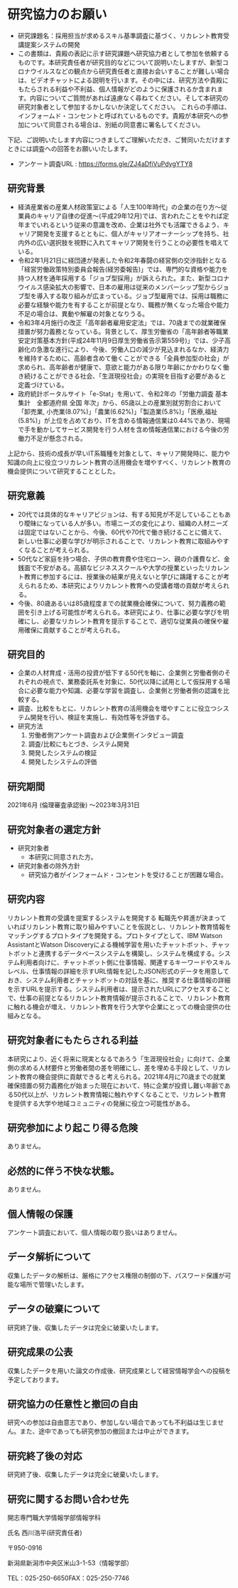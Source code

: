 # 研究協力のお願い

 - 研究課題名：採用担当が求めるスキル基準調査に基づく、リカレント教育受講提案システムの開発
 - この書類は、貴殿の表記に示す研究課題へ研究協力者として参加を依頼するものです。本研究責任者が研究目的などについて説明いたしますが、新型コロナウイルスなどの観点から研究責任者と直接お会いすることが難しい場合は、ビデオチャットによる説明を行います。その中には、研究方法や貴殿にもたらされる利益や不利益、個人情報がどのように保護されるか含まれます。内容についてご質問があれば遠慮なく尋ねてください。そして本研究の研究対象者として参加するかしないか決定してください。
これらの手順は、インフォームド・コンセントと呼ばれているものです。貴殿が本研究への参加について同意される場合は、別紙の同意書に署名してください。

下記、ご説明いたします内容につきましてご理解いただき、ご賛同いただけますときには調査への回答をお願いいたします。
- アンケート調査URL : https://forms.gle/ZJ4aDfiVuPdygYTY8



## 研究背景
 - 経済産業省の産業人材政策室による「人生100年時代」の企業の在り方～従業員のキャリア自律の促進～(平成29年12月)では、言われたことをやれば定年までいれるという従来の意識を改め、企業は社外でも活躍できるよう、キャリア開発を支援するとともに、個人がキャリアオーナーシップを持ち、社内外の広い選択肢を視野に入れてキャリア開発を行うことの必要性を唱えている。
 - 令和2年1月21日に経団連が発表した令和2年春闘の経営側の交渉指針となる「経営労働政策特別委員会報告(経労委報告)」では、専門的な資格や能力を持つ人材を通年採用する「ジョブ型採用」が訴えられた。また、新型コロナウイルス感染拡大の影響で、日本の雇用は従来のメンバーシップ型からジョブ型を導入する取り組みが広まっている。ジョブ型雇用では、採用は職務に必要な経験や能力を有することが前提となり、職務が無くなった場合や能力不足の場合は、異動や解雇の対象となりうる。
 - 令和3年4月施行の改正「高年齢者雇用安定法」では、70歳までの就業確保措置が努力義務となっている。背景として、厚生労働省の「高年齢者等職業安定対策基本方針(平成24年11月9日厚生労働省告示第559号)」では、少子高齢化の急激な進行により、今後、労働人口の減少が見込まれるなか、経済力を維持するために、高齢者含めて働くことができる「全員参加型の社会」が求められ、高年齢者が健康で、意欲と能力がある限り年齢にかかわりなく働き続けることができる社会、「生涯現役社会」の実現を目指す必要があると定義づけている。
 - 政府統計ポータルサイト「e-Stat」を用いて、令和2年の「労働力調査 基本集計　全都道府県 全国 年次」から、65歳以上の産業別就労割合において「卸売業, 小売業(8.07%)」「農業(6.62%)」「製造業(5.8%)」「医療,福祉(5.8%)」が上位を占めており、ITを含める情報通信業は0.44%であり、現場で手を動かしてサービス開発を行う人材を含め情報通信業における今後の労働力不足が懸念される。

上記から、技術の成長が早いIT系職種を対象として、キャリア開発時に、能力や知識の向上に役立つリカレント教育の活用機会を増やすべく、リカレント教育の機会提供について研究することとした。

## 研究意義
 - 20代では具体的なキャリアビジョンは、有する知見が不足していることもあり曖昧になっている人が多い。市場ニーズの変化により、組織の人材ニーズは固定ではないことから、今後、60代や70代で働き続けることに備えて、新しい仕事に必要な学びが明示されることで、リカレント教育に取組みやすくなることが考えられる。
 - 50代など家庭を持つ場合、子供の教育費や住宅ローン、親の介護費など、金銭面で不安がある。高額なビジネススクールや大学の授業といったリカレント教育に参加するには、授業後の結果が見えないと学びに躊躇することが考えられるため、本研究によりリカレント教育への受講者増の貢献が考えられる。
 - 今後、80歳あるいは85歳程度までの就業機会確保について、努力義務の範囲を引き上げる可能性が考えられる。本研究により、仕事に必要な学びを明確にし、必要なリカレント教育を提示することで、適切な従業員の確保や雇用確保に貢献することが考えられる。

## 研究目的
 - 企業の人材育成・活用の投資が低下する50代を軸に、企業側と労働者側のそれぞれの視点で、業務委託系を対象に、50代以降に試用として仮採用する場合に必要な能力や知識、必要な学習を調査し、企業側と労働者側の認識を比較する。
 - 調査、比較をもとに、リカレント教育の活用機会を増やすことに役立つシステム開発を行い、検証を実施し、有効性等を評価する。
 - 研究方法
   1. 労働者側アンケート調査および企業側インタビュー調査
   2. 調査/比較にもとづき、システム開発
   3. 開発したシステムの検証
   4. 開発したシステムの評価

## 研究期間
2021年6月 (倫理審査承認後) ～2023年3月31日

## 研究対象者の選定方針
- 研究対象者
  - 本研究に同意された方。
- 研究対象者の除外方針
  - 研究協力者がインフォームド・コンセントを受けることが困難な場合。

## 研究内容
リカレント教育の受講を提案するシステムを開発する
転職先や昇進が決まっていればリカレント教育に取り組みやすいことを仮説とし、リカレント教育情報をマッチングするプロトタイプを開発する。プロトタイプとして、IBM Watson AssistantとWatson Discoveryによる機械学習を用いたチャットボット、チャットボットと連携するデータベースシステムを構築し、システムを構成する。システム利用者向けに、チャットボット側に仕事情報、関連するキーワードやスキルレベル、仕事情報の詳細を示すURL情報を記したJSON形式のデータを用意しておき、システム利用者とチャットボットの対話を基に、推奨する仕事情報の詳細を示すURLを提示する。システム利用者は、提示されたURLにアクセスすることで、仕事の前提となるリカレント教育情報が提示されることで、リカレント教育に触れる機会が増え、リカレント教育を行う大学や企業にとっての機会提供の仕組みとなる。

## 研究対象者にもたらされる利益

本研究により、近く将来に現実となるであろう「生涯現役社会」に向けて、企業側の求める人材要件と労働者間の差を明確にし、差を埋める手段として、リカレント教育の機会提供に貢献できると考えられる。2021年4月に70歳までの就業確保措置の努力義務化が始まった現在において、特に企業が投資し難い年齢である50代以上が、リカレント教育情報に触れやすくなることで、リカレント教育を提供する大学や地域コミュニティの発展に役立つ可能性がある。

## 研究参加により起こり得る危険
ありません。

## 必然的に伴う不快な状態。
ありません。

## 個人情報の保護
アンケート調査において、個人情報の取り扱いはありません。

## データ解析について
収集したデータの解析は、厳格にアクセス権限の制御の下、パスワード保護が可能な場所で管理いたします。

## データの破棄について
研究終了後、収集したデータは完全に破棄いたします。

## 研究成果の公表
収集したデータを用いた論文の作成後、研究成果として経営情報学会への投稿を予定しております。

## 研究協力の任意性と撤回の自由
研究への参加は自由意志であり、参加しない場合であっても不利益は生じません。また、途中であっても研究参加の撤回または中止ができます。

## 研究終了後の対応
研究終了後、収集したデータは完全に破棄いたします。

## 研究に関するお問い合わせ先
開志専門職大学情報学部情報学科

氏名 西川浩平(研究責任者)

〒950-0916

新潟県新潟市中央区米山3-1-53（情報学部）

TEL：025-250-6650FAX：025-250-7746

